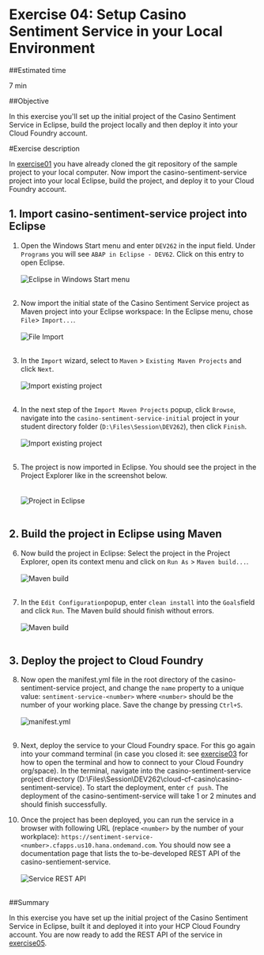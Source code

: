 # Exercise 04: Setup Casino Sentiment Service in your Local Environment

##Estimated time

7 min

##Objective

In this exercise you'll set up the initial project of the Casino Sentiment Service in Eclipse, build the project locally and then deploy it into your Cloud Foundry account.

#Exercise description

In [exercise01](../exercise01/README.md) you have already cloned the git repository of the sample project to your local computer. Now import the casino-sentiment-service project into your local Eclipse, build the project, and deploy it to your Cloud Foundry account.   

## 1. Import casino-sentiment-service project into Eclipse

1. Open the Windows Start menu and enter ```DEV262``` in the input field. Under ```Programs``` you will see ```ABAP in Eclipse - DEV62```. Click on this entry to open Eclipse.
<br><br>
![Eclipse in Windows Start menu](../../img/img04_01.png?raw=true)
<br><br>

2. Now import the initial state of the Casino Sentiment Service project as Maven project into your Eclipse workspace: In the Eclipse menu, chose ```File```> ```Import...```.
<br><br>
![File Import](../../img/img04_02.png?raw=true)
<br><br>

3. In the ```Import``` wizard, select to ```Maven``` > ```Existing Maven Projects``` and click ```Next```.
<br><br>
![Import existing project](../../img/img04_03.png?raw=true)
<br><br>

4. In the next step of the ```Import Maven Projects``` popup, click ```Browse```, navigate into the ```casino-sentiment-service-initial``` project in your student directory folder (```D:\Files\Session\DEV262```), then click ```Finish```.
<br><br>
![Import existing project](../../img/img04_04.png?raw=true)
<br><br>

5. The project is now imported in Eclipse. You should see the project in the Project Explorer like in the screenshot below.   
<br><br>
![Project in Eclipse](../../img/img04_05.png?raw=true)
<br><br>

## 2. Build the project in Eclipse using Maven  

6. Now build the project in Eclipse: Select the project in the Project Explorer, open its context menu and click on ```Run As``` > ```Maven build...```.
<br><br>
![Maven build](../../img/img04_06.png?raw=true)
<br><br>

7. In the ```Edit Configuration```popup, enter ```clean install``` into the ```Goals```field and click ```Run```. The Maven build should finish without errors.
<br><br>
![Maven build](../../img/img04_07.png?raw=true)
<br><br>

## 3. Deploy the project to Cloud Foundry  

8. Now open the manifest.yml file in the root directory of the casino-sentiment-service project, and change the ```name``` property to a unique value: ```sentiment-service-<number>``` where ```<number>``` should be the number of your working place. Save the change by pressing  ```Ctrl+S```.
<br><br>
![manifest.yml](../../img/img04_08.png?raw=true)
<br><br>

9. Next, deploy the service to your Cloud Foundry space. For this go again into your command terminal (in case you closed it: see [exercise03](../exercise03) for how to open the terminal and how to connect to your Cloud Foundry org/space). In the terminal, navigate into the casino-sentiment-service project directory (D:\Files\Session\DEV262\cloud-cf-casino\casino-sentiment-service). To start the deployment,  enter ```cf push```. The deployment of the casino-sentiment-service will take 1 or 2 minutes and should finish successfully.

10. Once the project has been deployed, you can run the service in a browser with following URL (replace ```<number>``` by the number of your workplace): ```https://sentiment-service-<number>.cfapps.us10.hana.ondemand.com```. You should now see a documentation page that lists the to-be-developed REST API of the casino-sentiement-service.
<br><br>
![Service REST API](../../img/img04_09.png?raw=true)
<br><br>

##Summary

In this exercise you have set up the initial project of the Casino Sentiment Service in Eclipse, built it and deployed it into your HCP Cloud Foundry account. You are now ready to add the REST API of the service in [exercise05](../exercise05).
